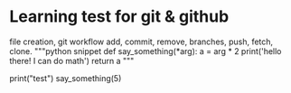# Learning test for git & github

file creation, git workflow add, commit, remove, branches, push, fetch, clone. 
"""python snippet
def say_something(*arg):
    a = arg * 2
    print('hello there! I can do math')
    return a """

print("test")
say_something(5)
